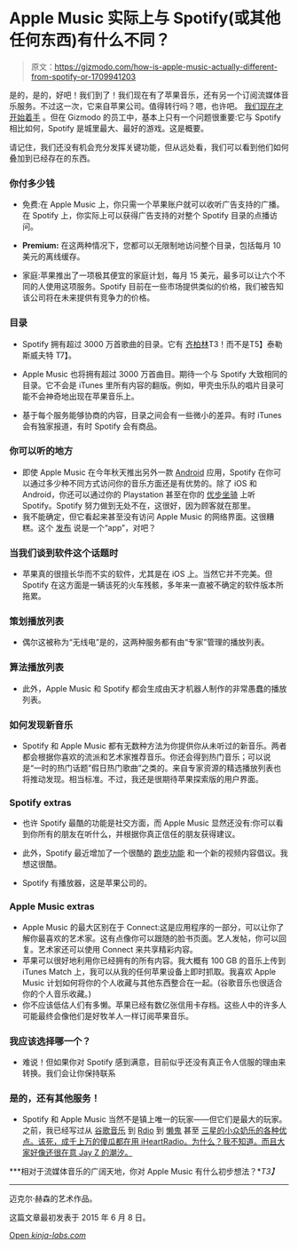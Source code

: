 # Apple Music 实际上与 Spotify(或其他任何东西)有什么不同？

> 原文：<https://gizmodo.com/how-is-apple-music-actually-different-from-spotify-or-1709941203>

是的，是的，好吧！我们到了！我们现在有了苹果音乐，还有另一个订阅流媒体音乐服务。不过这一次，它来自苹果公司。值得转行吗？嗯，也许吧。 [我们现在才开始着手](http://gizmodo.com/apple-music-first-look-wait-do-i-like-alternative-1714926632) 。但在 Gizmodo 的员工中，基本上只有一个问题很重要:它与 Spotify 相比如何，Spotify 是城里最大、最好的游戏。这是概要。



请记住，我们还没有机会充分发挥关键功能，但从远处看，我们可以看到他们如何叠加到已经存在的东西。

### 你付多少钱

*   免费:在 Apple Music 上，你只需一个苹果账户就可以收听广告支持的广播。在 Spotify 上，你实际上可以获得广告支持的对整个 Spotify 目录的点播访问。

*   **Premium:** 在这两种情况下，您都可以无限制地访问整个目录，包括每月 10 美元的离线缓存。
*   家庭:苹果推出了一项极其便宜的家庭计划，每月 15 美元，最多可以让六个不同的人使用这项服务。Spotify 目前在一些市场提供类似的价格，我们被告知该公司将在未来提供有竞争力的价格。

### 目录

*   Spotify 拥有超过 3000 万首歌曲的目录。它有 [齐柏林](http://gizmodo.com/you-can-listen-to-spotify-for-free-on-your-tablet-now-1481076731)T3！而不是T5】泰勒斯威夫特 T7】。
*   Apple Music 也将拥有超过 3000 万首曲目。期待一个与 Spotify 大致相同的目录。它不会是 iTunes 里所有内容的翻版。例如，甲壳虫乐队的唱片目录可能不会神奇地出现在苹果音乐上。

*   基于每个服务能够协商的内容，目录之间会有一些微小的差异。有时 iTunes 会有独家报道，有时 Spotify 会有商品。

### 你可以听的地方

*   即使 Apple Music 在今年秋天推出另外一款 [Android](http://gizmodo.com/apple-music-is-coming-to-android-for-10-a-month-1709888392) 应用，Spotify 在你可以通过多少种不同方式访问你的音乐方面还是有优势的。除了 iOS 和 Android，你还可以通过你的 Playstation 甚至在你的 [优步坐骑](http://gizmodo.com/ugh-ok-playing-your-own-music-in-an-uber-is-pretty-nea-1661676773) 上听 Spotify。Spotify 努力做到无处不在，这很好，因为顾客就在那里。
*   我不能确定，但它看起来甚至没有访问 Apple Music 的网络界面。这很糟糕。这个 [发布](http://www.businesswire.com/news/home/20150608006468/en/Introducing-Apple-Music-%E2%80%94-Ways-Love-Music.#.VXYfPeeUiBN) 说是一个“app”，对吧？

### 当我们谈到软件这个话题时

*   苹果真的很擅长华而不实的软件，尤其是在 iOS 上。当然它并不完美。但 Spotify 在这方面是一辆该死的火车残骸，多年来一直被不确定的软件版本所拖累。

### **策划播放列表**

*   偶尔这被称为“无线电”是的，这两种服务都有由“专家”管理的播放列表。

### 算法播放列表

*   此外，Apple Music 和 Spotify 都会生成由天才机器人制作的非常愚蠢的播放列表。

### 如何发现新音乐

*   Spotify 和 Apple Music 都有无数种方法为你提供你从未听过的新音乐。两者都会根据你喜欢的流派和艺术家推荐音乐。你还会得到热门音乐；可以说是“一时的热门话题”假日热门歌曲”之类的。来自专家资源的精选播放列表也将推动发现。相当标准。不过，我还是很期待苹果探索版的用户界面。

### Spotify extras

*   也许 Spotify 最酷的功能是社交方面，而 Apple Music 显然还没有:你可以看到你所有的朋友在听什么，并根据你真正信任的朋友获得建议。

*   此外，Spotify 最近增加了一个很酷的 [跑步功能](http://gizmodo.com/can-spotifys-algorithm-improve-your-workout-it-cant-hu-1709321229) 和一个新的视频内容倡议。我想这很酷。
*   Spotify 有播放器，这是苹果公司的。

### Apple Music extras

*   Apple Music 的最大区别在于 Connect:这是应用程序的一部分，可以让你了解你最喜欢的艺术家。这有点像你可以跟随的脸书页面。艺人发帖，你可以回复。艺术家还可以使用 Connect 来共享精彩内容。
*   苹果可以很好地利用你已经拥有的所有内容。我大概有 100 GB 的音乐上传到 iTunes Match 上，我可以从我的任何苹果设备上即时抓取。我喜欢 Apple Music 计划如何将你的个人收藏与其他东西整合在一起。(谷歌音乐也很适合你的个人音乐收藏。)
*   你不应该低估人们有多懒。苹果已经有数亿张信用卡存档。这些人中的许多人可能最终会像他们是好牧羊人一样订阅苹果音乐。

### 我应该选择哪一个？

*   难说！但如果你对 Spotify 感到满意，目前似乎还没有真正令人信服的理由来转换。我们会让你保持联系

### 是的，还有其他服务！

*   Spotify 和 Apple Music 当然不是镇上唯一的玩家——但它们是最大的玩家。之前，我已经写过从 [谷歌音乐](http://gizmodo.com/google-just-gave-you-a-good-reason-to-quit-spotify-1661154549) 到 [Rdio](http://gizmodo.com/the-best-streaming-radio-486515844) 到 [懒鬼](http://gizmodo.com/slacker-radio-redesigns-its-look-to-entice-the-pandora-5983907) 甚至 [三星的小众奶乐的各种优点。该死，成千上万的傻瓜都在用 iHeartRadio。为什么？我不知道。而且大家好像还很在意 Jay Z 的潮汐。](http://gizmodo.com/samsung-galaxy-devices-now-get-a-rad-free-music-service-1538696888)

***相对于流媒体音乐的广阔天地，你对 Apple Music 有什么初步想法？**T3】*

* * *

迈克尔·赫森的艺术作品。

这篇文章最初发表于 2015 年 6 月 8 日。

[Open *kinja-labs.com*](http://kinja-labs.com/related-widget/?posts=1661154549,1709829844,1658457060&title=These%20links%20are%20music%20to%20my%20ears)